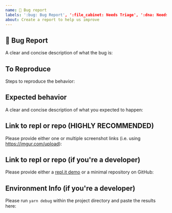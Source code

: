 ```yaml
---
name: 🐛 Bug report
labels: ':bug: Bug Report', ':file_cabinet: Needs Triage', ':dna: Needs Repro'
about: Create a report to help us improve
---
```


## 🐛 Bug Report

A clear and concise description of what the bug is:

## To Reproduce

Steps to reproduce the behavior:

## Expected behavior

A clear and concise description of what you expected to happen:

## Link to repl or repo (HIGHLY RECOMMENDED)

Please provide either one or multiple screenshot links (i.e. using https://imgur.com/upload):

## Link to repl or repo (if you're a developer)

Please provide either a [repl.it demo](https://repl.it) or a minimal repository on GitHub:

## Environment Info (if you're a developer)

Please run `yarn debug` within the project directory and paste the results here:

